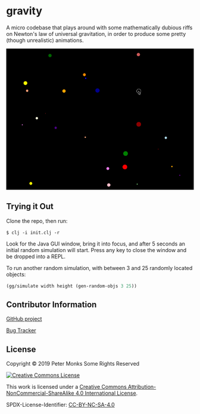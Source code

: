 
# gravity

A micro codebase that plays around with some mathematically dubious riffs on Newton's law of universal gravitation,
in order to produce some pretty (though unrealistic) animations.

![Demo](demo.gif?raw=true "Demo")

## Trying it Out
Clone the repo, then run:

```shell
$ clj -i init.clj -r
```

Look for the Java GUI window, bring it into focus, and after 5 seconds an initial random simulation will start.  Press
any key to close the window and be dropped into a REPL.

To run another random simulation, with between 3 and 25 randomly located objects:

```clojure
(gg/simulate width height (gen-random-objs 3 25))
```

## Contributor Information

[GitHub project](https://github.com/pmonks/gravity)

[Bug Tracker](https://github.com/pmonks/gravity/issues)

## License

Copyright © 2019 Peter Monks Some Rights Reserved

[![Creative Commons License](https://i.creativecommons.org/l/by-nc-sa/4.0/88x31.png)](http://creativecommons.org/licenses/by-nc-sa/4.0/)

This work is licensed under a [Creative Commons Attribution-NonCommercial-ShareAlike 4.0 International License](http://creativecommons.org/licenses/by-nc-sa/4.0/).

SPDX-License-Identifier: [CC-BY-NC-SA-4.0](https://spdx.org/licenses/CC-BY-NC-SA-4.0.html)
